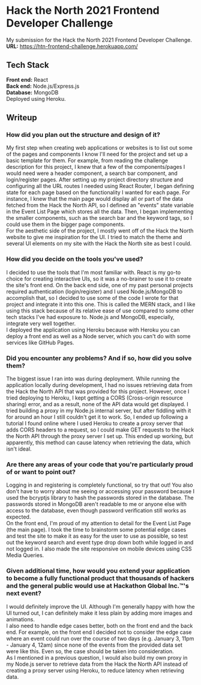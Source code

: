 # Hack the North 2021 Frontend Developer Challenge

My submission for the Hack the North 2021 Frontend Developer Challenge.  
**URL:** https://htn-frontend-challenge.herokuapp.com/

## Tech Stack

**Front end:** React  
**Back end:** Node.js/Express.js  
**Database:** MongoDB  
Deployed using Heroku.

## Writeup

### How did you plan out the structure and design of it?

My first step when creating web applications or websites is to list out some of the pages and components I know I'll need for the project and set up a basic template for them. For example, from reading the challenge description for this project, I knew that a few of the components/pages I would need were a header component, a search bar component, and login/register pages. After setting up my project directory structure and configuring all the URL routes I needed using React Router, I began defining state for each page based on the functionality I wanted for each page. For instance, I knew that the main page would display all or part of the data fetched from the Hack the North API, so I defined an "events" state variable in the Event List Page which stores all the data. Then, I began implementing the smaller components, such as the search bar and the keyword tags, so I could use them in the bigger page components.  
For the aesthetic side of the project, I mostly went off of the Hack the North website to give me inspiration for the UI. I tried to match the theme and several UI elements on my site with the Hack the North site as best I could.

### How did you decide on the tools you've used?

I decided to use the tools that I'm most familiar with. React is my go-to choice for creating interactive UIs, so it was a no-brainer to use it to create the site's front end. On the back end side, one of my past personal projects required authentication (login/register) and I used Node.js/MongoDB to accomplish that, so I decided to use some of the code I wrote for that project and integrate it into this one. This is called the MERN stack, and I like using this stack because of its relative ease of use compared to some other tech stacks I've had exposure to. Node.js and MongoDB, especially, integrate very well together.  
I deployed the application using Heroku because with Heroku you can deploy a front end as well as a Node server, which you can't do with some services like GitHub Pages.

### Did you encounter any problems? And if so, how did you solve them?

The biggest issue I ran into was during deployment. While running the application locally during development, I had no issues retrieving data from the Hack the North API that was provided for this project. However, once I tried deploying to Heroku, I kept getting a CORS (Cross-origin resource sharing) error, and as a result, none of the API data would get displayed. I tried building a proxy in my Node.js internal server, but after fiddling with it for around an hour I still couldn't get it to work. So, I ended up following a tutorial I found online where I used Heroku to create a proxy server that adds CORS headers to a request, so I could make GET requests to the Hack the North API through the proxy server I set up. This ended up working, but apparently, this method can cause latency when retrieving the data, which isn't ideal.

### Are there any areas of your code that you're particularly proud of or want to point out?

Logging in and registering is completely functional, so try that out! You also don't have to worry about me seeing or accessing your password because I used the bcryptjs library to hash the passwords stored in the database. The passwords stored in MongoDB aren't readable to me or anyone else with access to the database, even though password verification still works as expected.  
On the front end, I'm proud of my attention to detail for the Event List Page (the main page). I took the time to brainstorm some potential edge cases and test the site to make it as easy for the user to use as possible, so test out the keyword search and event type drop down both while logged in and not logged in. I also made the site responsive on mobile devices using CSS Media Queries.

### Given additional time, how would you extend your application to become a fully functional product that thousands of hackers and the general public would use at Hackathon Global Inc.™'s next event?

I would definitely improve the UI. Although I'm generally happy with how the UI turned out, I can definitely make it less plain by adding more images and animations.  
I also need to handle edge cases better, both on the front end and the back end. For example, on the front end I decided not to consider the edge case where an event could run over the course of two days (e.g. January 3, 11pm - January 4, 12am) since none of the events from the provided data set were like this. Even so, the case should be taken into consideration.  
As I mentioned in a previous question, I would also build my own proxy in my Node.js server to retrieve data from the Hack the North API instead of creating a proxy server using Heroku, to reduce latency when retrieving data.
